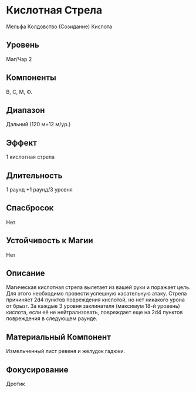 # Кислотная Стрела
Мельфа Колдовство (Созидание) Кислота
## Уровень
Маг/Чар 2
## Компоненты
В, С, М, Ф.
## Диапазон
Дальний (120 м+12 м/ур.)
## Эффект
1 кислотная стрела
## Длительность
1 раунд +1 раунд/3 уровня
## Спасбросок
Нет
## Устойчивость к Магии
Нет 
## Описание
Магическая кислотная стрела вылетает из вашей руки и поражает цель. Для этого необходимо провести успешную касательную атаку. Стрела причиняет 2d4 пунктов повреждения кислотой, но нет никакого урона от брызг. За каждые 3 уровня заклинателя (максимум 18-й уровень) кислота, если её не нейтрализовать, повреждает еще на 2d4 пунктов повреждения в следующем раунде.
## Материальный Компонент
Измельченный лист ревеня и желудок гадюки.
## Фокусирование
Дротик
